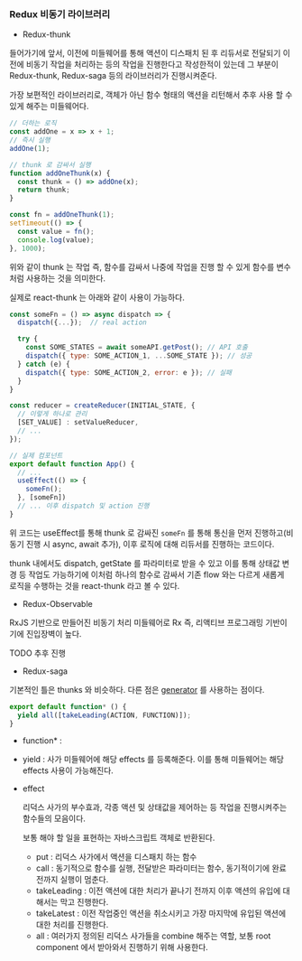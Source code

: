 ### Redux 비동기 라이브러리

- Redux-thunk

들어가기에 앞서, 이전에 미들웨어를 통해 액션이 디스패치 된 후 리듀서로 전달되기 이전에 비동기 작업을 처리하는 등의 작업을 진행한다고 작성한적이 있는데
그 부분이 Redux-thunk, Redux-saga 등의 라이브러리가 진행시켜준다.

가장 보편적인 라이브러리로, 객체가 아닌 함수 형태의 액션을 리턴해서 추후 사용 할 수 있게 해주는 미들웨어다.

```javascript
// 더하는 로직
const addOne = x => x + 1;
// 즉시 실행
addOne(1);

// thunk 로 감싸서 실행
function addOneThunk(x) {
  const thunk = () => addOne(x);
  return thunk;
}

const fn = addOneThunk(1);
setTimeout(() => {
  const value = fn();
  console.log(value);
}, 1000);
```

위와 같이 thunk 는 작업 즉, 함수를 감싸서 나중에 작업을 진행 할 수 있게 함수를 변수처럼 사용하는 것을 의미한다.

실제로 react-thunk 는 아래와 같이 사용이 가능하다.

```javascript
const someFn = () => async dispatch => {
  dispatch({...});  // real action

  try {
    const SOME_STATES = await someAPI.getPost(); // API 호출
    dispatch({ type: SOME_ACTION_1, ...SOME_STATE }); // 성공
  } catch (e) {
    dispatch({ type: SOME_ACTION_2, error: e }); // 실패
  }
}

const reducer = createReducer(INITIAL_STATE, {
  // 이렇게 하나로 관리
  [SET_VALUE] : setValueReducer,
  // ...
});

// 실제 컴포넌트
export default function App() {
  // ...
  useEffect(() => {
    someFn();
  }, [someFn])
  // ... 이후 dispatch 및 action 진행
}
```

위 코드는 useEffect를 통해 thunk 로 감싸진 `someFn` 를 통해 통신을 먼저 진행하고(비동기 진행 시 async, await 추가), 이후 
로직에 대해 리듀서를 진행하는 코드이다.

thunk 내에서도 dispatch, getState 를 파라미터로 받을 수 있고 이를 통해 상태값 변경 등 작업도 가능하기에 이처럼 하나의 함수로 감싸서
기존 flow 와는 다르게 새롭게 로직을 수행하는 것을 react-thunk 라고 볼 수 있다.

- Redux-Observable

RxJS 기반으로 만들어진 비동기 처리 미들웨어로 Rx 즉, 리액티브 프로그래밍 기반이기에 진입장벽이 높다.

TODO 추후 진행

- Redux-saga

기본적인 틀은 thunks 와 비슷하다. 다른 점은 [generator](../es6/ES6.md) 를 사용하는 점이다.


```javascript
export default function* () {
  yield all([takeLeading(ACTION, FUNCTION)]);
}
```

- function* : 
- yield : 사가 미들웨어에 해당 effects 를 등록해준다. 이를 통해 미들웨어는 해당 effects 사용이 가능해진다.
- effect
 
  리덕스 사가의 부수효과, 각종 액션 및 상태값을 제어하는 등 작업을 진행시켜주는 함수들의 모음이다.

  보통 해야 할 일을 표현하는 자바스크립트 객체로 반환된다. 
  - put : 리덕스 사가에서 액션을 디스패치 하는 함수
  - call : 동기적으로 함수를 실행, 전달받은 파라미터는 함수, 동기적이기에 완료 전까지 실행이 멈춘다.
  - takeLeading : 이전 액션에 대한 처리가 끝나기 전까지 이후 액션의 유입에 대해서는 막고 진행한다.
  - takeLatest : 이전 작업중인 액션을 취소시키고 가장 마지막에 유입된 액션에 대한 처리를 진행한다. 
  - all : 여러가지 정의된 리덕스 사가들을 combine 해주는 역할, 보통 root component 에서 받아와서 진행하기 위해 사용한다.
